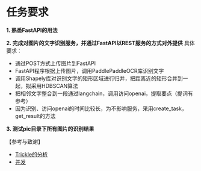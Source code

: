 # 任务要求

**1. 熟悉FastAPI的用法**


**2. 完成对图片的文字识别服务，并通过FastAPI以REST服务的方式对外提供**
具体要求：
- 通过POST方式上传图片到FastAPI
- FastAPI程序根据上传图片，调用PaddlePaddleOCR库识别文字
- 调用Shapely库对识别文字的矩形区域进行归并，把距离近的矩形合并到一起，拟采用HDBSCAN算法
- 把相邻文字整合到一段通过langchain，调用访问openai，提取要点（提词有参考）
- 因为识别、访问openai的时间比较长，为不影响服务，采用create_task，get_result的方法


**3. 测试pic目录下所有图片的识别结果**

【参考与致谢】
 - [Trickle的分析](https://github.com/PromptExpert/Trickle-On-WeChat/)
 - [并发](https://fastapi.tiangolo.com/async/)